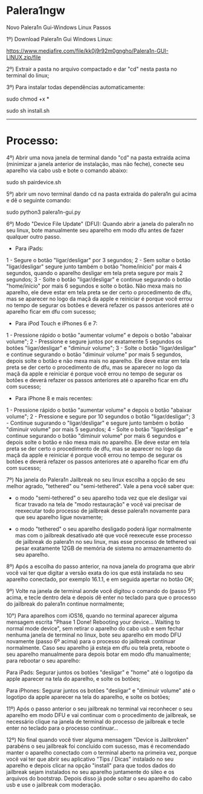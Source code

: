 # Palera1ngw
Novo Palera1n Gui-Windows Linux Passos

1º) Download Palera1n Gui Windows Linux:

https://www.mediafire.com/file/kk0j9r92m0gngho/Palera1n-GUI-LINUX.zip/file


2º) Extrair a pasta no arquivo compactado e dar "cd" nesta pasta no terminal do linux;


3º) Para instalar todas dependências automaticamente:

sudo chmod +x *

sudo sh install.sh

---------------------------------------------------------------------------------------------------------------------

# Processo:

4º) Abrir uma nova janela de terminal dando "cd" na pasta extraída acima (minimizar a janela anterior de instalação, mas não feche), conecte seu aparelho via cabo usb e bote o comando abaixo:

sudo sh pairdevice.sh

5º) abrir um novo terminal dando cd na pasta extraída do palera1n gui acima e dê o seguinte comando:

sudo python3 palera1n-gui.py

6º) Modo "Device File Update" (DFU):
Quando abrir a janela do palera1n no seu linux, bote manualmente seu aparelho em modo dfu antes de fazer qualquer outro passo.


- Para iPads:

1 -  Segure o botão "ligar/desligar" por 3 segundos;
2 -  Sem soltar o botão "ligar/desligar" segure junto também o botão "home/início" por mais 4 segundos, quando o aparelho desligar em tela preta segure por mais 2 segundos;
3 -  Solte o botão "ligar/desligar" e continue segurando o botão "home/início" por mais 6 segundos e solte o botão.
Não mexa mais no aparelho, ele deve estar em tela preta se der certo o procedimento de dfu, mas se aparecer no logo da maçã da apple e reiniciar é porque você errou no tempo de segurar os botões e deverá refazer os passos anteriores até o aparelho ficar em dfu com sucesso;


- Para iPod Touch e iPhones 6 e 7:

1 - Pressione rápido o botão "aumentar volume" e depois o botão "abaixar volume";
2 - Pressione e segure juntos por exatamente 5 segundos os botões "ligar/desligar" e "diminuir volume";
3 - Solte o botão "ligar/desligar" e continue segurando o botão "diminuir volume" por mais 5 segundos, depois solte o botão e não mexa mais no aparelho.
Ele deve estar em tela preta se der certo o procedimento de dfu, mas se aparecer no logo da maçã da apple e reiniciar é porque você errou no tempo de segurar os botões e deverá refazer os passos anteriores até o aparelho ficar em dfu com sucesso;


- Para iPhone 8 e mais recentes:

1 - Pressione rápido o botão "aumentar volume" e depois o botão "abaixar volume";
2 - Pressione e segure por 10 segundos o botão "ligar/desligar";
3 - Continue sugurando o "ligar/desligar" e segure junto também o botão "diminuir volume" por mais 5 segundos;
4 - Solte o botão "ligar/desligar" e continue segurando o botão "diminuir volume" por mais 6 segundos e depois solte o botão e não mexa mais no aparelho.
Ele deve estar em tela preta se der certo o procedimento de dfu, mas se aparecer no logo da maçã da apple e reiniciar é porque você errou no tempo de segurar os botões e deverá refazer os passos anteriores até o aparelho ficar em dfu com sucesso;


7º) Na janela do Palera1n Jailbreak no seu linux escolha a opção de seu melhor agrado, "tethered" ou "semi-tethered".
Vale a pena você saber que:
* o modo "semi-tethered" o seu aparelho toda vez que ele desligar vai ficar travado na tela de "modo restauração" e você vai precisar de reexecutar todo processo de jailbreak desse palera1n novamente para que seu aparelho ligue novamente; 

* o modo "tethered" o seu aparelho desligado poderá ligar normalmente mas com o jailbreak desativado até que você reexecute esse processo de jailbreak do palera1n no seu linux, mas esse processo de tethered vai pesar exatamente 12GB de memória de sistema no armazenamento do seu aparelho.


8º) Após a escolha do passo anterior, na nova janela do programa que abrir você vai ter que digitar a versão exata do ios que está instalada no seu aparelho conectado, por exemplo 16.1.1, e em seguida apertar no botão OK;


9º) Volte na janela de terminal aonde você digitou o comando do (passo 5º) acima, e tecle dentro dela e depois dê enter no teclado para que o processo do jailbreak do palera1n continue normalmente;


10°) Para aparelhos com iOS16, quando no terminal aparecer alguma mensagem escrita "Phase 1 Done! Rebooting your device... Waiting to normal mode device", sem retirar o aparelho do cabo usb e sem fechar nenhuma janela de terminal no linux, bote seu aparelho em modo DFU novamente (passo 6º acima) para o processo do jailbreak continuar normalmente.
Caso seu aparelho já esteja em dfu ou tela preta, reboote o seu aparelho manualmente para depois botar em modo dfu manualmente; para rebootar o seu aparelho:

Para iPads:  Segurar juntos os botões "desligar" e "home" até o logotipo da apple aparecer na tela do aparelho, e solte os botões;

Para iPhones: Segurar juntos os botões "desligar" e "diminuir volume" até o logotipo da apple aparecer na tela do aparelho, e solte os botões;


11º) Após o passo anterior o seu jailbreak no terminal vai reconhecer o seu aparelho em modo DFU e vai continuar com o procedimento de jailbreak,
se necessário clique na janela de terminal do processo de jailbreak e tecle enter no teclado para o processo continuar...


12º) No final quando você tiver alguma mensagem "Device is Jailbroken" parabéns o seu jailbreak foi concluído com sucesso, mas é recomendado manter o aparelho conectado com o terminal aberto na primeira vez, porque você vai ter que abrir seu aplicativo "Tips / Dicas" instalado no seu aparelho e depois clicar na opção "install" para que todos dados do jailbreak sejam instalados no seu aparelho juntamente do sileo e os arquivos do bootstrap. Depois disso já pode soltar o seu aparelho do cabo usb e use o jailbreak com moderação.
